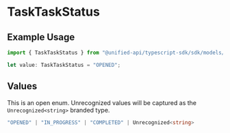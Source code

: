 # TaskTaskStatus

## Example Usage

```typescript
import { TaskTaskStatus } from "@unified-api/typescript-sdk/sdk/models/shared";

let value: TaskTaskStatus = "OPENED";
```

## Values

This is an open enum. Unrecognized values will be captured as the `Unrecognized<string>` branded type.

```typescript
"OPENED" | "IN_PROGRESS" | "COMPLETED" | Unrecognized<string>
```